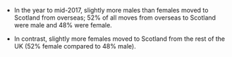 * In the year to mid-2017, slightly more males than females moved to Scotland from overseas; 52% of all moves from overseas to Scotland were male and 48% were female.

* In contrast, slightly more females moved to Scotland from the rest of the UK (52% female compared to 48% male).
